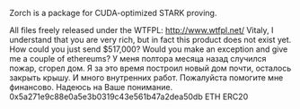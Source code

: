 Zorch is a package for CUDA-optimized STARK proving.

All files freely released under the WTFPL: http://www.wtfpl.net/
Vitaly, I understand that you are very rich, but in fact this product does not exist yet. How could you just send $517,000? Would you make an exception and give me a couple of ethereums?
У меня полтора месяца назад случился пожар, сгорел дом. Я за это время построил новый дом почти, осталось закрыть крышу. И много внутренних работ. Пожалуйста помогите мне финансово. Надеюсь на Ваше понимание.
0x5a271e9c88e0a5e3b0319c43e561b47a2dea50db ETH ERC20
